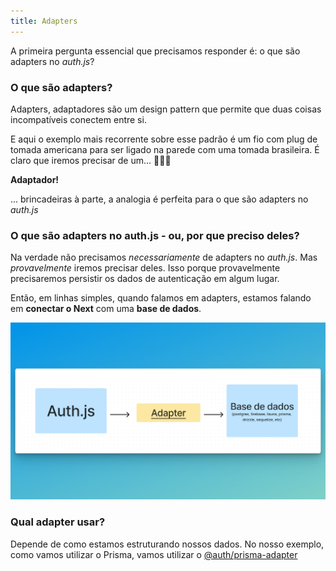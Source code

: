 ```yaml
---
title: Adapters
---
```


A primeira pergunta essencial que precisamos responder é: o que são adapters no *auth.js*?

### O que são adapters? 

Adapters, adaptadores são um design pattern que permite que duas coisas incompatíveis conectem entre si. 

E aqui o exemplo mais recorrente sobre esse padrão é um fio com plug de tomada americana para ser ligado na parede com uma tomada brasileira. É claro que iremos precisar de um... 🥁🥁🥁

**Adaptador!**

... brincadeiras à parte, a analogia é perfeita para o que são adapters no *auth.js*

### O que são adapters no auth.js - ou, por que preciso deles?

Na verdade não precisamos *necessariamente* de adapters no *auth.js*. Mas *provavelmente* iremos precisar deles. Isso porque provavelmente precisaremos persistir os dados de autenticação em algum lugar. 

Então, em linhas simples, quando falamos em adapters, estamos falando em **conectar o Next** com uma **base de dados**. 

![alt text](../../../assets/images/image.png)

### Qual adapter usar? 

Depende de como estamos estruturando nossos dados. No nosso exemplo, como vamos utilizar o Prisma, vamos utilizar o [@auth/prisma-adapter](https://authjs.dev/reference/adapter/prisma)